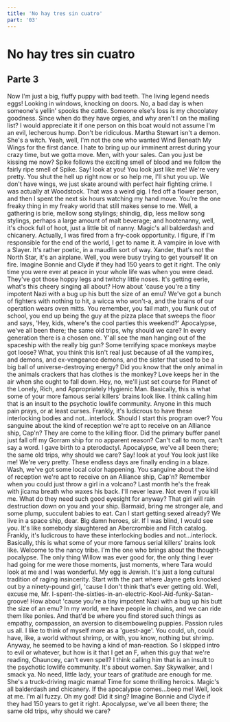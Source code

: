 ```yaml
---
title: 'No hay tres sin cuatro'
part: '03'
---
```


# No hay tres sin cuatro
## Parte 3

<!-- start whedon ipsum -->
Now I'm just a big, fluffy puppy with bad teeth. The living legend needs eggs! Looking in windows, knocking on doors. No, a bad day is when someone's yellin' spooks the cattle.
Someone else's loss is my chocolatey goodness. Since when do they have orgies, and why aren't I on the mailing list? I would appreciate it if one person on this boat would not assume I'm an evil, lecherous hump. Don't be ridiculous. Martha Stewart isn't a demon. She's a witch. Yeah, well, I'm not the one who wanted Wind Beneath My Wings for the first dance. I hate to bring up our imminent arrest during your crazy time, but we gotta move. Men, with your sales. Can you just be kissing me now? Spike follows the exciting smell of blood and we follow the fairly ripe smell of Spike. Say! look at you! You look just like me! We're very pretty.
You shut the hell up right now or so help me, I'll shut you up. We don't have wings, we just skate around with perfect hair fighting crime. I was actually at Woodstock. That was a weird gig. I fed off a flower person, and then I spent the next six hours watching my hand move.
You're the one freaky thing in my freaky world that still makes sense to me. Well, a gathering is brie, mellow song stylings; shindig, dip, less mellow song stylings, perhaps a large amount of malt beverage; and hootenanny, well, it's chock full of hoot, just a little bit of nanny. Magic's all balderdash and chicanery. Actually, I was fired from a fry-cook opportunity. I figure, if I'm responsible for the end of the world, I get to name it.
A vampire in love with a Slayer. It's rather poetic, in a maudlin sort of way. Xander, that's not the North Star, it's an airplane. Well, you were busy trying to get yourself lit on fire. Imagine Bonnie and Clyde if they had 150 years to get it right. The only time you were ever at peace in your whole life was when you were dead. They've got those hoppy legs and twitchy little noses.
It's getting eerie, what's this cheery singing all about? How about 'cause you're a tiny impotent Nazi with a bug up his butt the size of an emu? We've got a bunch of fighters with nothing to hit, a wicca who won't-a, and the brains of our operation wears oven mitts. You remember, you fail math, you flunk out of school, you end up being the guy at the pizza place that sweeps the floor and says, 'Hey, kids, where's the cool parties this weekend?' Apocalypse, we've all been there; the same old trips, why should we care? In every generation there is a chosen one. Y'all see the man hanging out of the spaceship with the really big gun? Some terrifying space monkeys maybe got loose? What, you think this isn't real just because of all the vampires, and demons, and ex-vengeance demons, and the sister that used to be a big ball of universe-destroying energy? Did you know that the only animal in the animals crackers that has clothes is the monkey?
Love keeps her in the air when she ought to fall down. Hey, no, we'll just set course for Planet of the Lonely, Rich, and Appropriately Hygienic Man. Basically, this is what some of your more famous serial killers' brains look like. I think calling him that is an insult to the psychotic lowlife community. Anyone in this much pain prays, or at least curses. Frankly, it's ludicrous to have these interlocking bodies and not...interlock. Should I start this program over? You sanguine about the kind of reception we're apt to receive on an Alliance ship, Cap'n? They are come to the killing floor.
Did the primary buffer panel just fall off my Gorram ship for no apparent reason? Can't call to mom, can't say a word. I gave birth to a pterodactyl. Apocalypse, we've all been there; the same old trips, why should we care?
Say! look at you! You look just like me! We're very pretty. These endless days are finally ending in a blaze. Wash, we've got some local color happening. You sanguine about the kind of reception we're apt to receive on an Alliance ship, Cap'n? Remember when you could just throw a girl in a volcano? Last month he's the freak with jicama breath who waxes his back.
I'll never leave. Not even if you kill me. What do they need such good eyesight for anyway? That girl will rain destruction down on you and your ship.
Barmaid, bring me stronger ale, and some plump, succulent babies to eat. Can I start getting sexed already? We live in a space ship, dear. Big damn heroes, sir. If I was blind, I would see you. It's like somebody slaughtered an Abercrombie and Fitch catalog. Frankly, it's ludicrous to have these interlocking bodies and not...interlock. Basically, this is what some of your more famous serial killers' brains look like. Welcome to the nancy tribe. I'm the one who brings about the thought-pocalypse.
The only thing Willow was ever good for, the only thing I ever had going for me were those moments, just moments, where Tara would look at me and I was wonderful. My egg is Jewish. It's just a long cultural tradition of raging insincerity. Start with the part where Jayne gets knocked out by a ninety-pound girl, 'cause I don't think that's ever getting old. Well, excuse me, Mr. I-spent-the-sixties-in-an-electric-Kool-Aid-funky-Satan-groove! How about 'cause you're a tiny impotent Nazi with a bug up his butt the size of an emu? In my world, we have people in chains, and we can ride them like ponies. And that'd be where you find stored such things as empathy, compassion, an aversion to disemboweling puppies. Passion rules us all. I like to think of myself more as a 'guest-age'.
You could, uh, could have, like, a world without shrimp, or with, you know, nothing but shrimp. Anyway, he seemed to be having a kind of man-reaction. So I skipped intro to evil or whatever, but how is it that I get an F, when this guy that we're reading, Chauncey, can't even spell?
I think calling him that is an insult to the psychotic lowlife community. It's about women. Say Skywalker, and I smack ya. No need, little lady, your tears of gratitude are enough for me.
She's a truck-driving magic mama! Time for some thrilling heroics. Magic's all balderdash and chicanery. If the apocalypse comes...beep me! Well, look at me. I'm all fuzzy. Oh my god! Did it sing? Imagine Bonnie and Clyde if they had 150 years to get it right. Apocalypse, we've all been there; the same old trips, why should we care?